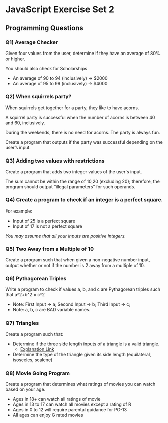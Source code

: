 # JavaScript Exercise Set 2

## Programming Questions

### Q1) Average Checker

Given four values from the user, determine if they have an average of 80% or higher.

You should also check for Scholarships

* An average of 90 to 94 (inclusively) → $2000
* An average of 95 to 99 (inclusively) → $4000

### Q2) When squirrels party?

When squirrels get together for a party, they like to have acorns.&#x20;

A squirrel party is successful when the number of acorns is between 40 and 60, inclusively.&#x20;

During the weekends, there is no need for acorns. The party is always fun.&#x20;

Create a program that outputs if the party was successful depending on the user’s input.&#x20;

### Q3) Adding two values with restrictions

Create a program that adds two integer values of the user's input.&#x20;

The sum cannot be within the range of 10,20 (excluding 20); therefore, the program should output “illegal parameters” for such operands.

### Q4) Create a program to check if an integer is a perfect square.

For example:

* Input of 25 is a perfect square
* Input of 17 is not a perfect square

_You may assume that all your inputs are positive integers._

### Q5) Two Away from a Multiple of 10

Create a program such that when given a non-negative number input, output whether or not if the number is 2 away from a multiple of 10.

### Q6) Pythagorean Triples

Write a program to check if values a, b, and c are Pythagorean triples such that a^2+b^2 = c^2

* Note: First Input → a; Second Input → b; Third Input → c;
* Note: a, b, c are BAD variable names.

### Q7) Triangles

Create a program such that:

* Determine if the three side length inputs of a triangle is a valid triangle.
  * [Explanation Link](https://www.wikihow.com/Determine-if-Three-Side-Lengths-Are-a-Triangle)
* Determine the type of the triangle given its side length (equilateral, isosceles, scalene)

### Q8) Movie Going Program

Create a program that determines what ratings of movies you can watch based on your age.

* Ages in 18+ can watch all ratings of movie
* Ages in 13 to 17 can watch all movies except a rating of R
* Ages in 0 to 12 will require parental guidance for PG-13
* All ages can enjoy G rated movies
